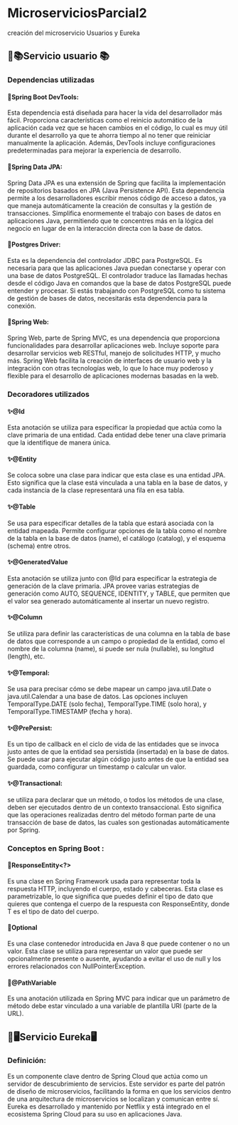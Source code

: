 # MicroserviciosParcial2
creación del microservicio Usuarios y Eureka 

## 👤📚Servicio usuario 📚
### Dependencias utilizadas 
#### 🌟Spring Boot DevTools:
Esta dependencia está diseñada para hacer la vida del desarrollador más fácil. Proporciona características como el reinicio automático de la aplicación cada vez que se hacen cambios en el código, lo cual es muy útil durante el desarrollo ya que te ahorra tiempo al no tener que reiniciar manualmente la aplicación. Además, DevTools incluye configuraciones predeterminadas para mejorar la experiencia de desarrollo.

#### 🌟Spring Data JPA:
Spring Data JPA es una extensión de Spring que facilita la implementación de repositorios basados en JPA (Java Persistence API). Esta dependencia permite a los desarrolladores escribir menos código de acceso a datos, ya que maneja automáticamente la creación de consultas y la gestión de transacciones. Simplifica enormemente el trabajo con bases de datos en aplicaciones Java, permitiendo que te concentres más en la lógica del negocio en lugar de en la interacción directa con la base de datos.

#### 🌟Postgres Driver:
Esta es la dependencia del controlador JDBC para PostgreSQL. Es necesaria para que las aplicaciones Java puedan conectarse y operar con una base de datos PostgreSQL. El controlador traduce las llamadas hechas desde el código Java en comandos que la base de datos PostgreSQL puede entender y procesar. Si estás trabajando con PostgreSQL como tu sistema de gestión de bases de datos, necesitarás esta dependencia para la conexión.

#### 🌟Spring Web:
Spring Web, parte de Spring MVC, es una dependencia que proporciona funcionalidades para desarrollar aplicaciones web. Incluye soporte para desarrollar servicios web RESTful, manejo de solicitudes HTTP, y mucho más. Spring Web facilita la creación de interfaces de usuario web y la integración con otras tecnologías web, lo que lo hace muy poderoso y flexible para el desarrollo de aplicaciones modernas basadas en la web.

### Decoradores utilizados 

#### ✨@Id
Esta anotación se utiliza para especificar la propiedad que actúa como la clave primaria de una entidad. Cada entidad debe tener una clave primaria que la identifique de manera única.

#### ✨@Entity
Se coloca sobre una clase para indicar que esta clase es una entidad JPA. Esto significa que la clase está vinculada a una tabla en la base de datos, y cada instancia de la clase representará una fila en esa tabla.

#### ✨@Table
Se usa para especificar detalles de la tabla que estará asociada con la entidad mapeada. Permite configurar opciones de la tabla como el nombre de la tabla en la base de datos (name), el catálogo (catalog), y el esquema (schema) entre otros.

#### ✨@GeneratedValue
Esta anotación se utiliza junto con @Id para especificar la estrategia de generación de la clave primaria. JPA provee varias estrategias de generación como AUTO, SEQUENCE, IDENTITY, y TABLE, que permiten que el valor sea generado automáticamente al insertar un nuevo registro.

#### ✨@Column
Se utiliza para definir las características de una columna en la tabla de base de datos que corresponde a un campo o propiedad de la entidad, como el nombre de la columna (name), si puede ser nula (nullable), su longitud (length), etc.

#### ✨@Temporal:
Se usa para precisar cómo se debe mapear un campo java.util.Date o java.util.Calendar a una base de datos. Las opciones incluyen TemporalType.DATE (solo fecha), TemporalType.TIME (solo hora), y TemporalType.TIMESTAMP (fecha y hora).

#### ✨@PrePersist:
Es un tipo de callback en el ciclo de vida de las entidades que se invoca justo antes de que la entidad sea persistida (insertada) en la base de datos. Se puede usar para ejecutar algún código justo antes de que la entidad sea guardada, como configurar un timestamp o calcular un valor.

#### ✨@Transactional:
se utiliza para declarar que un método, o todos los métodos de una clase, deben ser ejecutados dentro de un contexto transaccional. Esto significa que las operaciones realizadas dentro del método forman parte de una transacción de base de datos, las cuales son gestionadas automáticamente por Spring.

### Conceptos en Spring Boot :
#### 🔆ResponseEntity<?>
Es una clase en Spring Framework usada para representar toda la respuesta HTTP, incluyendo el cuerpo, estado y cabeceras. Esta clase es parametrizable, lo que significa que puedes definir el tipo de dato que quieres que contenga el cuerpo de la respuesta con ResponseEntity<T>, donde T es el tipo de dato del cuerpo.

#### 🔆Optional
Es una clase contenedor introducida en Java 8 que puede contener o no un valor. Esta clase se utiliza para representar un valor que puede ser opcionalmente presente o ausente, ayudando a evitar el uso de null y los errores relacionados con NullPointerException.

#### 🔆@PathVariable
Es una anotación utilizada en Spring MVC para indicar que un parámetro de método debe estar vinculado a una variable de plantilla URI (parte de la URL). 

## 👤🖥Servicio Eureka🖥

### Definición:
Es un componente clave dentro de Spring Cloud que actúa como un servidor de descubrimiento de servicios. Este servidor es parte del patrón de diseño de microservicios, facilitando la forma en que los servicios dentro de una arquitectura de microservicios se localizan y comunican entre sí. Eureka es desarrollado y mantenido por Netflix y está integrado en el ecosistema Spring Cloud para su uso en aplicaciones Java.


